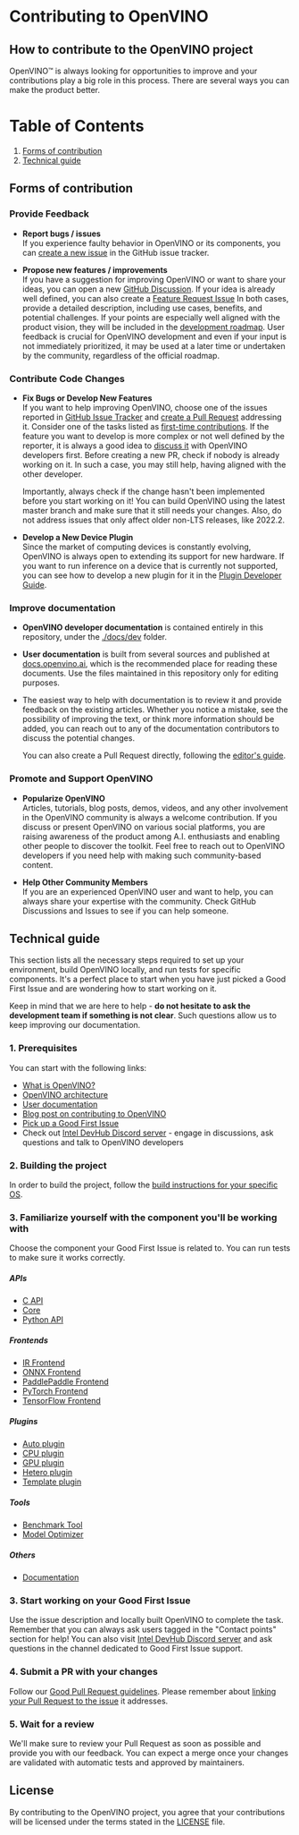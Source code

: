 # Contributing to OpenVINO

## How to contribute to the OpenVINO project

OpenVINO™ is always looking for opportunities to improve and your contributions 
play a big role in this process. There are several ways you can make the 
product better.

# Table of Contents
1. [Forms of contribution](#Forms-of-contribution)
2. [Technical guide](#Technical-guide)


## Forms of contribution

### Provide Feedback

   * **Report bugs / issues**  
     If you experience faulty behavior in OpenVINO or its components, you can 
     [create a new issue](https://github.com/openvinotoolkit/openvino/issues)
     in the GitHub issue tracker. 

   * **Propose new features / improvements**  
     If you have a suggestion for improving OpenVINO or want to share your ideas, you can open a new
     [GitHub Discussion](https://github.com/openvinotoolkit/openvino/discussions). 
     If your idea is already well defined, you can also create a 
     [Feature Request Issue](https://github.com/openvinotoolkit/openvino/issues/new?assignees=octocat&labels=enhancement%2Cfeature&projects=&template=feature_request.yml&title=%5BFeature+Request%5D%3A+)
     In both cases, provide a detailed description, including use cases, benefits, and potential challenges.
     If your points are especially well aligned with the product vision, they will be included in the 
     [development roadmap](./ROADMAP.md).
     User feedback is crucial for OpenVINO development and even if your input is not immediately prioritized,
     it may be used at a later time or undertaken by the community, regardless of the official roadmap.
    

### Contribute Code Changes

   * **Fix Bugs or Develop New Features**  
     If you want to help improving OpenVINO, choose one of the issues reported in 
     [GitHub Issue Tracker](https://github.com/openvinotoolkit/openvino/issues) and 
     [create a Pull Request](./CONTRIBUTING_PR.md) addressing it. Consider one of the
     tasks listed as [first-time contributions](https://github.com/orgs/openvinotoolkit/projects/3).
     If the feature you want to develop is more complex or not well defined by the reporter, 
     it is always a good idea to [discuss it](https://github.com/openvinotoolkit/openvino/discussions) 
     with OpenVINO developers first. Before creating a new PR, check if nobody is already
     working on it. In such a case, you may still help, having aligned with the other developer.

     Importantly, always check if the change hasn't been implemented before you start working on it!
     You can build OpenVINO using the latest master branch and make sure that it still needs your
     changes. Also, do not address issues that only affect older non-LTS releases, like 2022.2.

   * **Develop a New Device Plugin**  
     Since the market of computing devices is constantly evolving, OpenVINO is always open to extending
     its support for new hardware. If you want to run inference on a device that is currently not supported, 
     you can see how to develop a new plugin for it in the 
     [Plugin Developer Guide](https://docs.openvino.ai/canonical/openvino_docs_ie_plugin_dg_overview.html).
     

### Improve documentation

   * **OpenVINO developer documentation** is contained entirely in this repository, under the 
     [./docs/dev](https://github.com/openvinotoolkit/openvino/tree/master/docs/dev) folder.

   * **User documentation** is built from several sources and published at 
     [docs.openvino.ai](https://docs.openvino.ai/), which is the recommended place for reading 
     these documents. Use the files maintained in this repository only for editing purposes. 

   * The easiest way to help with documentation is to review it and provide feedback on the 
     existing articles. Whether you notice a mistake, see the possibility of improving the text, 
     or think more information should be added, you can reach out to any of the documentation 
     contributors to discuss the potential changes.
     
     You can also create a Pull Request directly, following the [editor's guide](./CONTRIBUTING_DOCS.md).


### Promote and Support OpenVINO

   * **Popularize OpenVINO**  
     Articles, tutorials, blog posts, demos, videos, and any other involvement 
     in the OpenVINO community is always a welcome contribution. If you discuss 
     or present OpenVINO on various social platforms, you are raising awareness
     of the product among A.I. enthusiasts and enabling other people to discover
     the toolkit. Feel free to reach out to OpenVINO developers if you need help
     with making such community-based content.

   * **Help Other Community Members**  
     If you are an experienced OpenVINO user and want to help, you can always 
     share your expertise with the community. Check GitHub Discussions and 
     Issues to see if you can help someone. 

## Technical guide

This section lists all the necessary steps required to set up your environment, build OpenVINO locally, and run tests for specific components. It's a perfect place to start when you have just picked a Good First Issue and are wondering how to start working on it.

Keep in mind that we are here to help - **do not hesitate to ask the development team if something is not clear**. Such questions allow us to keep improving our documentation.

### 1. Prerequisites 

You can start with the following links:
- [What is OpenVINO?](https://github.com/openvinotoolkit/openvino#what-is-openvino-toolkit)
- [OpenVINO architecture](https://github.com/openvinotoolkit/openvino/blob/master/src/docs/architecture.md)
- [User documentation](https://docs.openvino.ai/)
- [Blog post on contributing to OpenVINO](https://medium.com/openvino-toolkit/how-to-contribute-to-an-ai-open-source-project-c741f48e009e)
- [Pick up a Good First Issue](https://github.com/orgs/openvinotoolkit/projects/3)
- Check out [Intel DevHub Discord server](https://discord.gg/7pVRxUwdWG) - engage in discussions, ask questions and talk to OpenVINO developers

### 2. Building the project

In order to build the project, follow the [build instructions for your specific OS](https://github.com/openvinotoolkit/openvino/blob/master/docs/dev/build.md).

### 3. Familiarize yourself with the component you'll be working with

Choose the component your Good First Issue is related to. You can run tests to make sure it works correctly.

##### APIs
- [C API](https://github.com/openvinotoolkit/openvino/tree/master/src/bindings/c)
- [Core](https://github.com/openvinotoolkit/openvino/tree/master/src/core)
- [Python API](https://github.com/openvinotoolkit/openvino/tree/master/src/bindings/python)

##### Frontends
- [IR Frontend](https://github.com/openvinotoolkit/openvino/tree/master/src/frontends/ir)
- [ONNX Frontend](https://github.com/openvinotoolkit/openvino/tree/master/src/frontends/onnx)
- [PaddlePaddle Frontend](https://github.com/openvinotoolkit/openvino/tree/master/src/frontends/paddle)
- [PyTorch Frontend](https://github.com/openvinotoolkit/openvino/tree/master/src/frontends/pytorch)
- [TensorFlow Frontend](https://github.com/openvinotoolkit/openvino/tree/master/src/frontends/tensorflow)

##### Plugins
- [Auto plugin](https://github.com/openvinotoolkit/openvino/blob/master/src/plugins/auto)
- [CPU plugin](https://github.com/openvinotoolkit/openvino/blob/master/src/plugins/intel_cpu)
- [GPU plugin](https://github.com/openvinotoolkit/openvino/blob/master/src/plugins/intel_gpu)
- [Hetero plugin](https://github.com/openvinotoolkit/openvino/blob/master/src/plugins/hetero)
- [Template plugin](https://github.com/openvinotoolkit/openvino/tree/master/src/plugins/template)

##### Tools
- [Benchmark Tool](https://github.com/openvinotoolkit/openvino/tree/master/tools/benchmark_tool)
- [Model Optimizer](https://github.com/openvinotoolkit/openvino/tree/master/tools/mo)

##### Others
- [Documentation](https://github.com/openvinotoolkit/openvino/blob/master/CONTRIBUTING_DOCS.md)

### 3. Start working on your Good First Issue

Use the issue description and locally built OpenVINO to complete the task. Remember that you can always ask users tagged in the "Contact points" section for help! You can also visit [Intel DevHub Discord server](https://discord.gg/7pVRxUwdWG) and ask questions in the channel dedicated to Good First Issue support.

### 4. Submit a PR with your changes

Follow our [Good Pull Request guidelines](https://github.com/openvinotoolkit/openvino/blob/master/CONTRIBUTING_PR.md). Please remember about [linking your Pull Request to the issue](https://docs.github.com/en/issues/tracking-your-work-with-issues/linking-a-pull-request-to-an-issue#manually-linking-a-pull-request-to-an-issue-using-the-pull-request-sidebar) it addresses.

### 5. Wait for a review

We'll make sure to review your Pull Request as soon as possible and provide you with our feedback. You can expect a merge once your changes are validated with automatic tests and approved by maintainers.

## License

By contributing to the OpenVINO project, you agree that your contributions will be 
licensed under the terms stated in the [LICENSE](./LICENSE) file.

